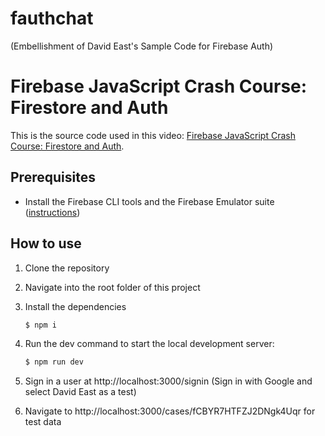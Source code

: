 # fauthchat
(Embellishment of David East's Sample Code for Firebase Auth)

# Firebase JavaScript Crash Course: Firestore and Auth

This is the source code used in this video: [Firebase JavaScript Crash Course: Firestore and Auth](https://youtu.be/knk5Fjrpde0).

## Prerequisites

* Install the Firebase CLI tools and the Firebase Emulator suite ([instructions](https://firebase.google.com/docs/emulator-suite/install_and_configure))

## How to use

1. Clone the repository
2. Navigate into the root folder of this project
3. Install the dependencies

    ```bash
    $ npm i
    ```

4.  Run the dev command to start the local development server:

    ```bash
    $ npm run dev
    ```

5. Sign in a user at http://localhost:3000/signin (Sign in with Google and select David East as a test)

6. Navigate to http://localhost:3000/cases/fCBYR7HTFZJ2DNgk4Uqr for test data
